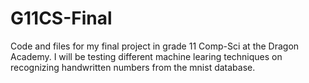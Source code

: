# G11CS-Final

Code and files for my final project in grade 11 Comp-Sci at the Dragon Academy. 
I will be testing different machine learing techniques on recognizing handwritten numbers from the mnist database.

